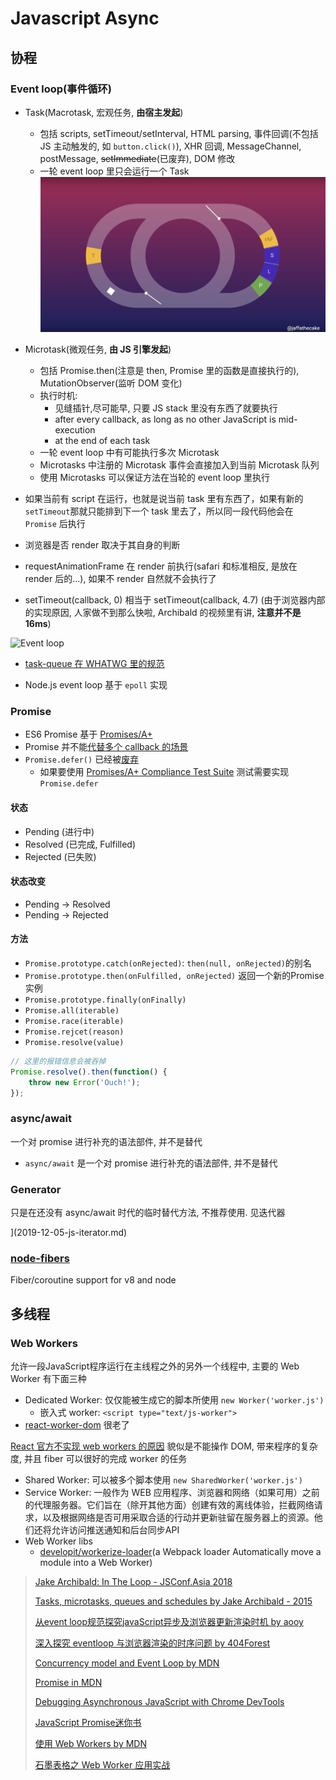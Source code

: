 # Javascript Async

## 协程

### Event loop(事件循环)

* Task(Macrotask, 宏观任务, **由宿主发起**)
  * 包括 scripts, setTimeout/setInterval, HTML parsing, 事件回调(不包括 JS 主动触发的, 如 `button.click()`), XHR 回调, MessageChannel, postMessage, ~~setImmediate~~(已废弃), DOM 修改
  * 一轮 event loop 里只会运行一个 Task
![Task](https://raw.githubusercontent.com/pbdm/img/master/20191225102604.png)
* Microtask(微观任务, **由 JS 引擎发起**)
  * 包括 Promise.then(注意是 then, Promise 里的函数是直接执行的), MutationObserver(监听 DOM 变化)
  * 执行时机:
    * 见缝插针,尽可能早, 只要 JS stack 里没有东西了就要执行
    * after every callback, as long as no other JavaScript is mid-execution
    * at the end of each task
  * 一轮 event loop 中有可能执行多次 Microtask
  * Microtasks 中注册的 Microtask 事件会直接加入到当前 Microtask 队列
  * 使用 Microtasks 可以保证方法在当轮的 event loop 里执行

* 如果当前有 script 在运行，也就是说当前 task 里有东西了，如果有新的 `setTimeout`那就只能排到下一个 task 里去了，所以同一段代码他会在 `Promise` 后执行
* 浏览器是否 render 取决于其自身的判断
* requestAnimationFrame 在 render 前执行(safari 和标准相反, 是放在 render 后的...), 如果不 render 自然就不会执行了
* setTimeout(callback, 0) 相当于 setTimeout(callback, 4.7) (由于浏览器内部的实现原因, 人家做不到那么快啦, Archibald 的视频里有讲, **注意并不是16ms**)

![Event loop](https://camo.githubusercontent.com/f2c584a16145e49bd4783cc925a786b63f8520d6/68747470733a2f2f7777772e343034666f726573742e636f6d2f696d67732f626c6f672f6576656e746c6f6f702d312e706e67)

* [task-queue 在 WHATWG 里的规范](https://html.spec.whatwg.org/multipage/webappapis.html#task-queue)

* Node.js event loop 基于 `epoll` 实现

### Promise

* ES6 Promise 基于 [Promises/A+](https://promisesaplus.com/)
* Promise 并不能[代替多个 callback 的场景](https://stackoverflow.com/questions/46416433/how-to-resolve-a-promise-multiple-times)
* `Promise.defer()` 已经被[废弃](https://stackoverflow.com/questions/27889687/promise-defer-browser-support)
  * 如果要使用 [Promises/A+ Compliance Test Suite](https://github.com/promises-aplus/promises-tests) 测试需要实现 `Promise.defer`

#### 状态

* Pending (进行中)
* Resolved (已完成, Fulfilled)
* Rejected (已失败)

#### 状态改变

* Pending -> Resolved
* Pending -> Rejected

#### 方法

* `Promise.prototype.catch(onRejected)`: `then(null, onRejected)`的别名
* `Promise.prototype.then(onFulfilled, onRejected)` 返回一个新的Promise实例
* `Promise.prototype.finally(onFinally)`
* `Promise.all(iterable)`
* `Promise.race(iterable)`
* `Promise.rejcet(reason)`
* `Promise.resolve(value)`

```javascript
// 这里的报错信息会被吞掉
Promise.resolve().then(function() {
    throw new Error('Ouch!');
});
```

### async/await

一个对 promise 进行补充的语法部件, 并不是替代

* `async/await` 是一个对 promise 进行补充的语法部件, 并不是替代

### Generator

只是在还没有 async/await 时代的临时替代方法, 不推荐使用. 见迭代器

](2019-12-05-js-iterator.md)

### [node-fibers](https://github.com/laverdet/node-fibers)

Fiber/coroutine support for v8 and node

## 多线程

### Web Workers

允许一段JavaScript程序运行在主线程之外的另外一个线程中, 主要的 Web Worker 有下面三种

* Dedicated Worker: 仅仅能被生成它的脚本所使用 `new Worker('worker.js')`
  * 嵌入式 worker: `<script type="text/js-worker">`
* [react-worker-dom](https://github.com/web-perf/react-worker-dom) 很老了

[React 官方不实现 web workers 的原因](https://github.com/facebook/react/issues/3092#issuecomment-183154290) 貌似是不能操作 DOM, 带来程序的复杂度, 并且 fiber 可以很好的完成 worker 的任务

* Shared Worker: 可以被多个脚本使用 `new SharedWorker('worker.js')`
* Service Worker: 一般作为 WEB 应用程序、浏览器和网络（如果可用）之前的代理服务器。它们旨在（除开其他方面）创建有效的离线体验，拦截网络请求，以及根据网络是否可用采取合适的行动并更新驻留在服务器上的资源。他们还将允许访问推送通知和后台同步API
* Web Worker libs
  * [developit/workerize-loader](https://github.com/developit/workerize-loader)(a Webpack loader Automatically move a module into a Web Worker)

> [Jake Archibald: In The Loop - JSConf.Asia 2018](https://www.youtube.com/watch?v=cCOL7MC4Pl0)
>
> [Tasks, microtasks, queues and schedules by Jake Archibald - 2015](https://jakearchibald.com/2015/tasks-microtasks-queues-and-schedules/)
>
> [从event loop规范探究javaScript异步及浏览器更新渲染时机 by aooy](https://github.com/aooy/blog/issues/5)
>
> [深入探究 eventloop 与浏览器渲染的时序问题 by 404Forest](https://www.404forest.com/2017/07/18/how-javascript-actually-works-eventloop-and-uirendering/)
>
> [Concurrency model and Event Loop by MDN](https://developer.mozilla.org/en-US/docs/Web/JavaScript/EventLoop)
>
> [Promise in MDN](https://developer.mozilla.org/zh-CN/docs/Web/JavaScript/Reference/Global_Objects/Promise)
>
> [Debugging Asynchronous JavaScript with Chrome DevTools](https://www.html5rocks.com/en/tutorials/developertools/async-call-stack/)
>
> [JavaScript Promise迷你书](http://liubin.org/promises-book)
>
> [使用 Web Workers by MDN](https://developer.mozilla.org/zh-CN/docs/Web/API/Web_Workers_API/Using_web_workers)
>
> [石墨表格之 Web Worker 应用实战](https://zhuanlan.zhihu.com/p/29165800)
